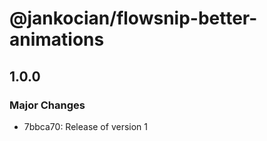 # @jankocian/flowsnip-better-animations

## 1.0.0

### Major Changes

- 7bbca70: Release of version 1
